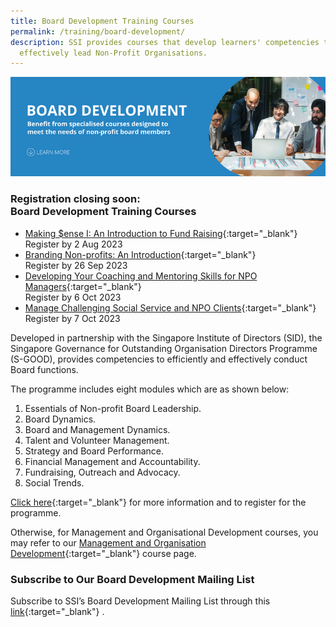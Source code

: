 ```yaml
---
title: Board Development Training Courses
permalink: /training/board-development/
description: SSI provides courses that develop learners' competencies to
  effectively lead Non-Profit Organisations.
---
```

![Social Service Institute (SSI) Singapore - Board Development Courses](/images/board-development-banner.png)

### **Registration closing soon: <br> Board Development Training Courses**

- [Making $ense I: An Introduction to Fund Raising](https://iltms.ssi.gov.sg/registration/#/Course?coursecode=NFRE5103){:target="_blank"}<br>Register by 2 Aug 2023
- [Branding Non-profits: An Introduction](https://iltms.ssi.gov.sg/registration/Schedule?coursecode=SCOF243){:target="_blank"}<br>Register by 26 Sep 2023
- [Developing Your Coaching and Mentoring Skills for NPO Managers](https://iltms.ssi.gov.sg/registration/#/Course?coursecode=NMGT5073){:target="_blank"}<br>Register by 6 Oct 2023
- [Manage Challenging Social Service and NPO Clients](https://iltms.ssi.gov.sg/registration/#/Course?coursecode=NPEF6032){:target="_blank"}<br>Register by 7 Oct 2023

Developed in partnership with the Singapore Institute of Directors (SID), the Singapore Governance for Outstanding Organisation Directors Programme (S-GOOD), provides competencies to efficiently and effectively conduct Board functions.  
  
The programme includes eight modules which are as shown below:

1.  Essentials of Non-profit Board Leadership.
2.  Board Dynamics.
3.  Board and Management Dynamics.
4.  Talent and Volunteer Management.
5.  Strategy and Board Performance.
6.  Financial Management and Accountability.
7.  Fundraising, Outreach and Advocacy.
8.  Social Trends.

[Click here](https://www.sid.org.sg/Web/Professional_Development/Courses/Essentials/SGOOD_Essentials.aspx){:target="_blank"} for more information and to register for the programme.
  
Otherwise, for Management and Organisational Development courses, you may refer to our  [Management and Organisation Development](/training/management-and-organisation-development/){:target="_blank"}    course page.


### **Subscribe to Our Board Development Mailing List**

Subscribe to SSI’s Board Development Mailing List through this [link](https://form.gov.sg/#!/62062a0f8cb95c001235e55d){:target="_blank"}   .